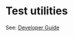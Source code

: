 # Test utilities

See: [Developer Guide](https://docs.otc.t-systems.com/opentelekomcloud-functiongraph-java/devguide/event_function/testing/testutilities.html)